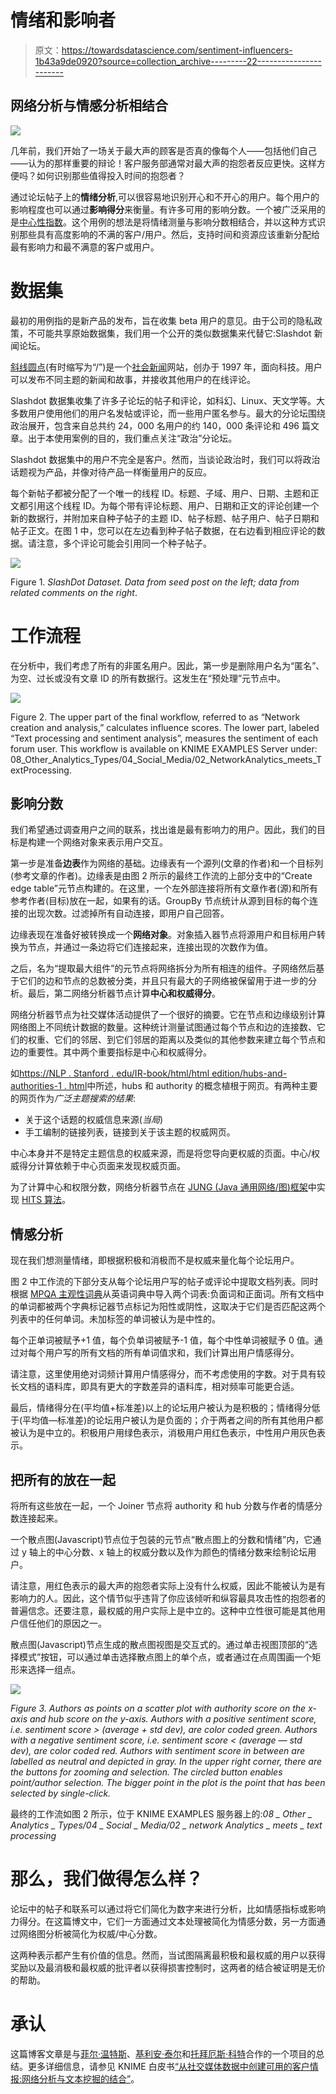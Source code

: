 # 情绪和影响者

> 原文：<https://towardsdatascience.com/sentiment-influencers-1b43a9de0920?source=collection_archive---------22----------------------->

## 网络分析与情感分析相结合

![](img/ef5da5db89328980c91253694c0d9b93.png)

几年前，我们开始了一场关于最大声的顾客是否真的像每个人——包括他们自己——认为的那样重要的辩论！客户服务部通常对最大声的抱怨者反应更快。这样方便吗？如何识别那些值得投入时间的抱怨者？

通过论坛帖子上的**情绪分析**,可以很容易地识别开心和不开心的用户。每个用户的影响程度也可以通过**影响得分**来衡量。有许多可用的影响分数。一个被广泛采用的是[中心性指数](https://en.wikipedia.org/wiki/Centrality)。这个用例的想法是将情绪测量与影响分数相结合，并以这种方式识别那些具有高度影响的不满的客户/用户。然后，支持时间和资源应该重新分配给最有影响力和最不满意的客户或用户。

# 数据集

最初的用例指的是新产品的发布，旨在收集 beta 用户的意见。由于公司的隐私政策，不可能共享原始数据集，我们用一个公开的类似数据集来代替它:Slashdot 新闻论坛。

[斜线圆点](https://developers.slashdot.org/)(有时缩写为“/”)是一个[社会新闻](https://en.wikipedia.org/wiki/Social_news)网站，创办于 1997 年，面向科技。用户可以发布不同主题的新闻和故事，并接收其他用户的在线评论。

Slashdot 数据集收集了许多子论坛的帖子和评论，如科幻、Linux、天文学等。大多数用户使用他们的用户名发帖或评论，而一些用户匿名参与。最大的分论坛围绕政治展开，包含来自总共约 24，000 名用户的约 140，000 条评论和 496 篇文章。出于本使用案例的目的，我们重点关注“政治”分论坛。

Slashdot 数据集中的用户不完全是客户。然而，当谈论政治时，我们可以将政治话题视为产品，并像对待产品一样衡量用户的反应。

每个新帖子都被分配了一个唯一的线程 ID。标题、子域、用户、日期、主题和正文都引用这个线程 ID。为每个带有评论标题、用户、日期和正文的评论创建一个新的数据行，并附加来自种子帖子的主题 ID、帖子标题、帖子用户、帖子日期和帖子正文。在图 1 中，您可以在左边看到种子帖子数据，在右边看到相应评论的数据。请注意，多个评论可能会引用同一个种子帖子。

![](img/a9554b04e4bbb36244181fa8b173dc74.png)

Figure 1\. *SlashDot Dataset. Data from seed post on the left; data from related comments on the right*.

# 工作流程

在分析中，我们考虑了所有的非匿名用户。因此，第一步是删除用户名为“匿名”、为空、过长或没有文章 ID 的所有数据行。这发生在“预处理”元节点中。

![](img/72c33c312816ed0b951b2eb9e3252e1a.png)

Figure 2\. The upper part of the final workflow, referred to as “Network creation and analysis,” calculates influence scores. The lower part, labeled “Text processing and sentiment analysis”, measures the sentiment of each forum user. This workflow is available on KNIME EXAMPLES Server under: 08_Other_Analytics_Types/04_Social_Media/02_NetworkAnalytics_meets_TextProcessing.

## 影响分数

我们希望通过调查用户之间的联系，找出谁是最有影响力的用户。因此，我们的目标是构建一个网络对象来表示用户交互。

第一步是准备**边表**作为网络的基础。边缘表有一个源列(文章的作者)和一个目标列(参考文章的作者)。边缘表是由图 2 所示的最终工作流的上部分支中的“Create edge table”元节点构建的。在这里，一个左外部连接将所有文章作者(源)和所有参考作者(目标)放在一起，如果有的话。GroupBy 节点统计从源到目标的每个连接的出现次数。过滤掉所有自动连接，即用户自己回答。

边缘表现在准备好被转换成一个**网络对象**。对象插入器节点将源用户和目标用户转换为节点，并通过一条边将它们连接起来，连接出现的次数作为值。

之后，名为“提取最大组件”的元节点将网络拆分为所有相连的组件。子网络然后基于它们的边和节点的总数被分类，并且只有最大的子网络被保留用于进一步的分析。最后，第二网络分析器节点计算**中心和权威得分**。

网络分析器节点为社交媒体活动提供了一个很好的摘要。它在节点和边缘级别计算网络图上不同统计数据的数量。这种统计测量试图通过每个节点和边的连接数、它们的权重、它们的邻居、到它们邻居的距离以及类似的其他参数来建立每个节点和边的重要性。其中两个重要指标是中心和权威得分。

如[https://NLP . Stanford . edu/IR-book/html/html edition/hubs-and-authorities-1 . html](https://nlp.stanford.edu/IR-book/html/htmledition/hubs-and-authorities-1.html)中所述，hubs 和 authority 的概念植根于网页。有两种主要的网页作为*广泛主题搜索的结果*:

*   关于这个话题的权威信息来源(*当局*)
*   手工编制的链接列表，链接到关于该主题的权威网页。

中心本身并不是特定主题信息的权威来源，而是将您导向更权威的页面。中心/权威得分计算依赖于中心页面来发现权威页面。

为了计算中心和权限分数，网络分析器节点在 [JUNG (Java 通用网络/图)框架](http://jung.sourceforge.net/)中实现 [HITS 算法](https://en.wikipedia.org/wiki/HITS_algorithm)。

## 情感分析

现在我们想测量情绪，即根据积极和消极而不是权威来量化每个论坛用户。

图 2 中工作流的下部分支从每个论坛用户写的帖子或评论中提取文档列表。同时根据 [MPQA 主观性词典](http://mpqa.cs.pitt.edu/lexicons/subj_lexicon/)从英语词典中导入两个词表:负面词和正面词。所有文档中的单词都被两个字典标记器节点标记为阳性或阴性，这取决于它们是否匹配这两个列表中的任何单词。未加标签的单词被认为是中性的。

每个正单词被赋予+1 值，每个负单词被赋予-1 值，每个中性单词被赋予 0 值。通过对每个用户写的所有文档的所有单词值求和，我们计算出用户情感得分。

请注意，这里使用绝对词频计算用户情感得分，而不考虑使用的字数。对于具有较长文档的语料库，即具有更大的字数差异的语料库，相对频率可能更合适。

最后，情绪得分在(平均值+标准差)以上的论坛用户被认为是积极的；情绪得分低于(平均值—标准差)的论坛用户被认为是负面的；介于两者之间的所有其他用户都被认为是中立的。积极用户用绿色表示，消极用户用红色表示，中性用户用灰色表示。

## 把所有的放在一起

将所有这些放在一起，一个 Joiner 节点将 authority 和 hub 分数与作者的情感分数连接起来。

一个散点图(Javascript)节点位于包装的元节点“散点图上的分数和情绪”内，它通过 y 轴上的中心分数、x 轴上的权威分数以及作为颜色的情绪分数来绘制论坛用户。

请注意，用红色表示的最大声的抱怨者实际上没有什么权威，因此不能被认为是有影响力的人。因此，这个情节似乎违背了你应该倾听和纵容最具攻击性的抱怨者的普遍信念。还要注意，最权威的用户实际上是中立的。这种中立性很可能是其他用户信任他们的原因之一。

散点图(Javascript)节点生成的散点图视图是交互式的。通过单击视图顶部的“选择模式”按钮，可以通过单击选择散点图上的单个点，或者通过在点周围画一个矩形来选择一组点。

![](img/5e9e08adbaf75ea38849ef868f1fd0d7.png)

*Figure 3\. Authors as points on a scatter plot with authority score on the x-axis and hub score on the y-axis. Authors with a positive sentiment score, i.e. sentiment score > (average + std dev), are color coded green. Authors with a negative sentiment score, i.e. sentiment score < (average — std dev), are color coded red. Authors with sentiment score in between are labelled as neutral and depicted in gray. In the upper right corner, there are the buttons for zooming and selection. The circled button enables point/author selection. The bigger point in the plot is the point that has been selected by single-click.*

最终的工作流如图 2 所示，位于 KNIME EXAMPLES 服务器上的:*08 _ Other _ Analytics _ Types/04 _ Social _ Media/02 _ network Analytics _ meets _ text processing*

# 那么，我们做得怎么样？

论坛中的帖子和联系可以通过将它们简化为数字来进行分析，比如情感指标或影响力得分。在这篇博文中，它们一方面通过文本处理被简化为情感分数，另一方面通过网络图分析被简化为权威/中心分数。

这两种表示都产生有价值的信息。然而，当试图隔离最积极和最权威的用户以获得奖励以及最消极和最权威的批评者以获得损害控制时，这两者的结合被证明是无价的帮助。

# 承认

这篇博客文章是与[菲尔·温特斯](https://www.linkedin.com/in/philwinters/)、[基利安·泰尔](https://www.linkedin.com/in/kilianthiel/)和[托拜厄斯·科特](https://www.linkedin.com/in/tobiaskoetter/)合作的一个项目的总结。更多详细信息，请参见 KNIME 白皮书[“从社交媒体数据中创建可用的客户情报:网络分析与文本挖掘的结合”](https://www.knime.com/sites/default/files/knime_social_media_white_paper.pdf)。
